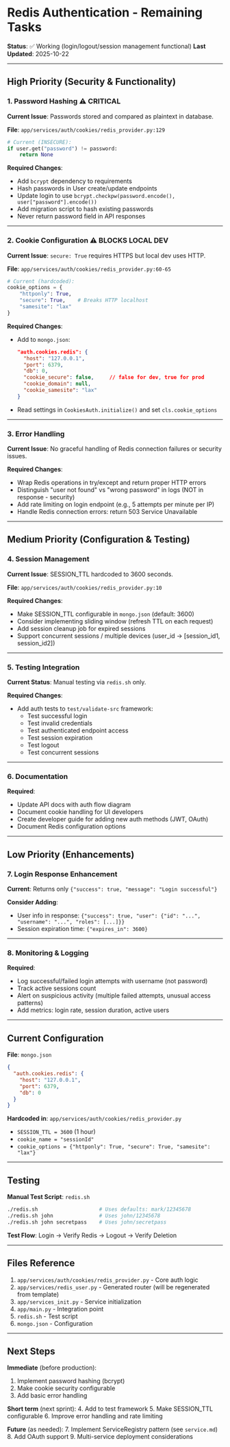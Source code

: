 # Redis Authentication - Remaining Tasks
**Status**: ✅ Working (login/logout/session management functional)
**Last Updated**: 2025-10-22

---

## High Priority (Security & Functionality)

### 1. Password Hashing ⚠️ CRITICAL
**Current Issue**: Passwords stored and compared as plaintext in database.

**File**: `app/services/auth/cookies/redis_provider.py:129`
```python
# Current (INSECURE):
if user.get("password") != password:
    return None
```

**Required Changes**:
- Add `bcrypt` dependency to requirements
- Hash passwords in User create/update endpoints
- Update login to use `bcrypt.checkpw(password.encode(), user["password"].encode())`
- Add migration script to hash existing passwords
- Never return password field in API responses

---

### 2. Cookie Configuration ⚠️ BLOCKS LOCAL DEV
**Current Issue**: `secure: True` requires HTTPS but local dev uses HTTP.

**File**: `app/services/auth/cookies/redis_provider.py:60-65`
```python
# Current (hardcoded):
cookie_options = {
    "httponly": True,
    "secure": True,    # Breaks HTTP localhost
    "samesite": "lax"
}
```

**Required Changes**:
- Add to `mongo.json`:
  ```json
  "auth.cookies.redis": {
    "host": "127.0.0.1",
    "port": 6379,
    "db": 0,
    "cookie_secure": false,     // false for dev, true for prod
    "cookie_domain": null,
    "cookie_samesite": "lax"
  }
  ```
- Read settings in `CookiesAuth.initialize()` and set `cls.cookie_options`

---

### 3. Error Handling
**Current Issue**: No graceful handling of Redis connection failures or security issues.

**Required Changes**:
- Wrap Redis operations in try/except and return proper HTTP errors
- Distinguish "user not found" vs "wrong password" in logs (NOT in response - security)
- Add rate limiting on login endpoint (e.g., 5 attempts per minute per IP)
- Handle Redis connection errors: return 503 Service Unavailable

---

## Medium Priority (Configuration & Testing)

### 4. Session Management
**Current Issue**: SESSION_TTL hardcoded to 3600 seconds.

**File**: `app/services/auth/cookies/redis_provider.py:10`

**Required Changes**:
- Make SESSION_TTL configurable in `mongo.json` (default: 3600)
- Consider implementing sliding window (refresh TTL on each request)
- Add session cleanup job for expired sessions
- Support concurrent sessions / multiple devices (user_id → [session_id1, session_id2])

---

### 5. Testing Integration
**Current Status**: Manual testing via `redis.sh` only.

**Required Changes**:
- Add auth tests to `test/validate-src` framework:
  - Test successful login
  - Test invalid credentials
  - Test authenticated endpoint access
  - Test session expiration
  - Test logout
  - Test concurrent sessions

---

### 6. Documentation
**Required**:
- Update API docs with auth flow diagram
- Document cookie handling for UI developers
- Create developer guide for adding new auth methods (JWT, OAuth)
- Document Redis configuration options

---

## Low Priority (Enhancements)

### 7. Login Response Enhancement
**Current**: Returns only `{"success": true, "message": "Login successful"}`

**Consider Adding**:
- User info in response: `{"success": true, "user": {"id": "...", "username": "...", "roles": [...]}}`
- Session expiration time: `{"expires_in": 3600}`

---

### 8. Monitoring & Logging
**Required**:
- Log successful/failed login attempts with username (not password)
- Track active sessions count
- Alert on suspicious activity (multiple failed attempts, unusual access patterns)
- Add metrics: login rate, session duration, active users

---

## Current Configuration

**File**: `mongo.json`
```json
{
  "auth.cookies.redis": {
    "host": "127.0.0.1",
    "port": 6379,
    "db": 0
  }
}
```

**Hardcoded in**: `app/services/auth/cookies/redis_provider.py`
- `SESSION_TTL = 3600` (1 hour)
- `cookie_name = "sessionId"`
- `cookie_options = {"httponly": True, "secure": True, "samesite": "lax"}`

---

## Testing

**Manual Test Script**: `redis.sh`
```bash
./redis.sh                    # Uses defaults: mark/12345678
./redis.sh john               # Uses john/12345678
./redis.sh john secretpass    # Uses john/secretpass
```

**Test Flow**: Login → Verify Redis → Logout → Verify Deletion

---

## Files Reference

1. `app/services/auth/cookies/redis_provider.py` - Core auth logic
2. `app/services/redis_user.py` - Generated router (will be regenerated from template)
3. `app/services_init.py` - Service initialization
4. `app/main.py` - Integration point
5. `redis.sh` - Test script
6. `mongo.json` - Configuration

---

## Next Steps

**Immediate** (before production):
1. Implement password hashing (bcrypt)
2. Make cookie security configurable
3. Add basic error handling

**Short term** (next sprint):
4. Add to test framework
5. Make SESSION_TTL configurable
6. Improve error handling and rate limiting

**Future** (as needed):
7. Implement ServiceRegistry pattern (see `service.md`)
8. Add OAuth support
9. Multi-service deployment considerations
